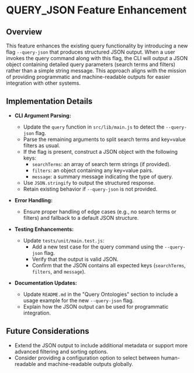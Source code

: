 # QUERY_JSON Feature Enhancement

## Overview
This feature enhances the existing query functionality by introducing a new flag `--query-json` that produces structured JSON output. When a user invokes the query command along with this flag, the CLI will output a JSON object containing detailed query parameters (search terms and filters) rather than a simple string message. This approach aligns with the mission of providing programmatic and machine-readable outputs for easier integration with other systems.

## Implementation Details
- **CLI Argument Parsing:**
  - Update the `query` function in `src/lib/main.js` to detect the `--query-json` flag.
  - Parse the remaining arguments to split search terms and key=value filters as usual.
  - If the flag is present, construct a JSON object with the following keys:
    - `searchTerms`: an array of search term strings (if provided).
    - `filters`: an object containing any key=value pairs.
    - `message`: a summary message indicating the type of query.
  - Use `JSON.stringify` to output the structured response.
  - Retain existing behavior if `--query-json` is not provided.

- **Error Handling:**
  - Ensure proper handling of edge cases (e.g., no search terms or filters) and fallback to a default JSON structure.

- **Testing Enhancements:**
  - Update `tests/unit/main.test.js`:
    - Add a new test case for the query command using the `--query-json` flag.
    - Verify that the output is valid JSON.
    - Confirm that the JSON contains all expected keys (`searchTerms`, `filters`, and `message`).

- **Documentation Updates:**
  - Update `README.md` in the "Query Ontologies" section to include a usage example for the new `--query-json` flag. 
  - Explain how the JSON output can be used for programmatic integration.

## Future Considerations
- Extend the JSON output to include additional metadata or support more advanced filtering and sorting options.
- Consider providing a configuration option to select between human-readable and machine-readable outputs globally.
